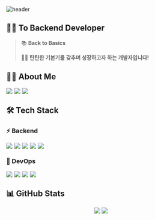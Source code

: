 <!-- Header -->
![header](https://capsule-render.vercel.app/api?type=waving&color=0:000000,50:000080,100:000000&height=200&section=header&text=Hi,%20I'm%20Soo%20%F0%9F%92%BB&fontSize=40&fontColor=ffffff&animation=fadeIn&fontAlignY=38)

<!-- Introduction -->
## 🏃‍♂️ To Backend Developer
> 📚 **Back to Basics**
> 
> 👨‍💻 **탄탄한 기본기를 갖추며 성장하고자 하는 개발자입니다!**

## 🙋‍♂️ About Me
<div style="display: flex; gap: 5px;">
  <a href="https://soo-develop.tistory.com/">
    <img src="https://img.shields.io/badge/story-E34F26?style=for-the-badge&logo=tistory&logoColor=white">
  </a>
  <a href="https://github.com/Soo186">
    <img src="https://img.shields.io/badge/GitHub-181717?style=for-the-badge&logo=github&logoColor=white">
  </a>
  <img src="https://img.shields.io/badge/ENTP-navy?style=for-the-badge">
</div>

## 🛠 Tech Stack
### ⚡ Backend
<div style="display: flex; gap: 5px;">
  <img src="https://img.shields.io/badge/Java-007396?style=for-the-badge&logo=java&logoColor=white">
  <img src="https://img.shields.io/badge/Spring_Boot-6DB33F?style=for-the-badge&logo=spring-boot&logoColor=white">
  <img src="https://img.shields.io/badge/JPA-59666C?style=for-the-badge&logo=Hibernate&logoColor=white">
  <img src="https://img.shields.io/badge/QueryDsl-0769AD?style=for-the-badge&logo=database&logoColor=white">
  <img src="https://img.shields.io/badge/MySQL-4479A1?style=for-the-badge&logo=mysql&logoColor=white">
</div>

### 🚀 DevOps
<div style="display: flex; gap: 5px;">
  <img src="https://img.shields.io/badge/CI/CD-485769?style=for-the-badge&logo=circleci&logoColor=white">
  <img src="https://img.shields.io/badge/Docker-2496ED?style=for-the-badge&logo=docker&logoColor=white">
  <img src="https://img.shields.io/badge/AWS-232F3E?style=for-the-badge&logo=amazon-aws&logoColor=white">
  <img src="https://img.shields.io/badge/GitHub_Actions-2088FF?style=for-the-badge&logo=github-actions&logoColor=white">
</div>

## 📊 GitHub Stats
<div align="center">
  <img src="https://github-readme-stats.vercel.app/api?username=Soo186&show_icons=true&theme=tokyonight" />
  <img src="https://github-readme-streak-stats.herokuapp.com/?user=Soo186&theme=tokyonight" />
</div>
